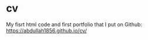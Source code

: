 # cv

My fisrt html code and first portfolio that I put on Github:
https://abdullah1856.github.io/cv/
